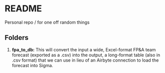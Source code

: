 # README

Personal repo / for one off random things

## Folders

1. **fpa_to_db:** 
This will convert the input a wide, Excel-format FP&A team forecast (exported as a .csv) into the output, a long-format table (also in .csv format) that we can use in lieu of an Airbyte connection to load the forecast into Sigma.